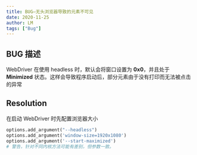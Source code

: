 ```yaml
---
title: BUG—无头浏览器导致的元素不可见
date: 2020-11-25
author: LM
tags: ["Bug"]
---
```


## BUG 描述

WebDriver 在使用 headless 时，默认会将窗口设置为 **0x0**，并且处于 **Minimized** 状态。这样会导致程序启动后，部分元素由于没有打印而无法被点击的异常

## Resolution

在启动 WebDriver 时先配置浏览器大小

```python
options.add_argument("--headless")
options.add_argument('window-size=1920x1080')
options.add_argument('--start-maximized')
# 警告，针对不同内核方法可能有差别，但参数一致。
```

